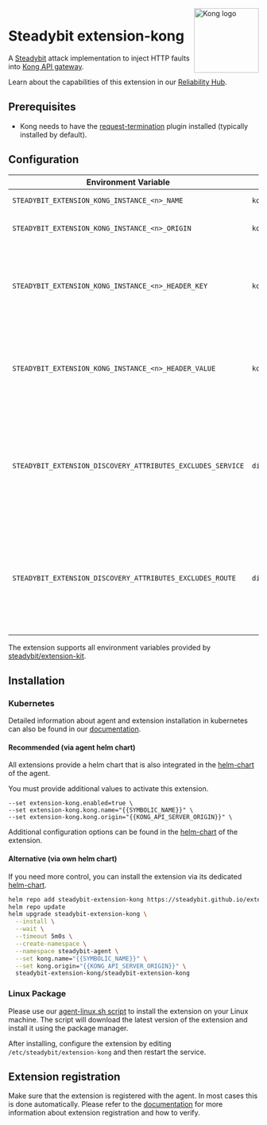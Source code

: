 <img src="./logo.png" height="130" align="right" alt="Kong logo">

# Steadybit extension-kong

A [Steadybit](https://www.steadybit.com/) attack implementation to inject HTTP faults into [Kong API gateway](https://konghq.com/).

Learn about the capabilities of this extension in our [Reliability Hub](https://hub.steadybit.com/extension/com.steadybit.extension_kong).

## Prerequisites

- Kong needs to have the [request-termination](https://docs.konghq.com/hub/kong-inc/request-termination/#example-use-cases) plugin installed (typically
	installed by default).

## Configuration

| Environment Variable                                        | Helm value                              | Meaning                                                                                                                | required |
|-------------------------------------------------------------|-----------------------------------------|------------------------------------------------------------------------------------------------------------------------|----------|
| `STEADYBIT_EXTENSION_KONG_INSTANCE_<n>_NAME`                | `kong.name`                             | Name of the kong instance                                                                                              | yes      |
| `STEADYBIT_EXTENSION_KONG_INSTANCE_<n>_ORIGIN`              | `kong.origin`                           | Url of the kong admin interface                                                                                        | yes      |
| `STEADYBIT_EXTENSION_KONG_INSTANCE_<n>_HEADER_KEY`          | `kong.headerKey`                        | Optional header key to send to the Kong admin API. Typically used for authentication purposes.                         | no       |
| `STEADYBIT_EXTENSION_KONG_INSTANCE_<n>_HEADER_VALUE`        | `kong.headerValue`                      | Optional header value to send to the Kong admin API. Typically used for authentication purposes.                       | no       |
| `STEADYBIT_EXTENSION_DISCOVERY_ATTRIBUTES_EXCLUDES_SERVICE` | `discovery.attributes.excludes.service` | List of Target Attributes which will be excluded during discovery. Checked by key equality and supporting trailing "*" | no       |
| `STEADYBIT_EXTENSION_DISCOVERY_ATTRIBUTES_EXCLUDES_ROUTE`   | `discovery.attributes.excludes.route`   | List of Target Attributes which will be excluded during discovery. Checked by key equality and supporting trailing "*" | no       |

The extension supports all environment variables provided by [steadybit/extension-kit](https://github.com/steadybit/extension-kit#environment-variables).

## Installation

### Kubernetes

Detailed information about agent and extension installation in kubernetes can also be found in
our [documentation](https://docs.steadybit.com/install-and-configure/install-agent/install-on-kubernetes).

#### Recommended (via agent helm chart)

All extensions provide a helm chart that is also integrated in the
[helm-chart](https://github.com/steadybit/helm-charts/tree/main/charts/steadybit-agent) of the agent.

You must provide additional values to activate this extension.

```
--set extension-kong.enabled=true \
--set extension-kong.kong.name="{{SYMBOLIC_NAME}}" \
--set extension-kong.kong.origin="{{KONG_API_SERVER_ORIGIN}}" \
```

Additional configuration options can be found in
the [helm-chart](https://github.com/steadybit/extension-kong/blob/main/charts/steadybit-extension-kong/values.yaml) of the
extension.

#### Alternative (via own helm chart)

If you need more control, you can install the extension via its
dedicated [helm-chart](https://github.com/steadybit/extension-kong/blob/main/charts/steadybit-extension-kong).

```bash
helm repo add steadybit-extension-kong https://steadybit.github.io/extension-kong
helm repo update
helm upgrade steadybit-extension-kong \
  --install \
  --wait \
  --timeout 5m0s \
  --create-namespace \
  --namespace steadybit-agent \
  --set kong.name="{{SYMBOLIC_NAME}}" \
  --set kong.origin="{{KONG_API_SERVER_ORIGIN}}" \
  steadybit-extension-kong/steadybit-extension-kong
```

### Linux Package

Please use
our [agent-linux.sh script](https://docs.steadybit.com/install-and-configure/install-agent/install-on-linux-hosts)
to install the extension on your Linux machine. The script will download the latest version of the extension and install
it using the package manager.

After installing, configure the extension by editing `/etc/steadybit/extension-kong` and then restart the service.

## Extension registration

Make sure that the extension is registered with the agent. In most cases this is done automatically. Please refer to
the [documentation](https://docs.steadybit.com/install-and-configure/install-agent/extension-discovery) for more
information about extension registration and how to verify.
